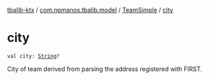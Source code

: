 [tbalib-ktx](../../index.md) / [com.npmanos.tbalib.model](../index.md) / [TeamSimple](index.md) / [city](./city.md)

# city

`val city: `[`String`](https://kotlinlang.org/api/latest/jvm/stdlib/kotlin/-string/index.html)`?`

City of team derived from parsing the address registered with FIRST.

